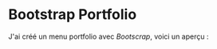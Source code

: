 # Bootstrap Portfolio

J'ai créé un menu portfolio avec *Bootscrap*, voici un aperçu :

<a href="https://zupimages.net/viewer.php?id=20/34/0ni6.png"><img src="https://zupimages.net/up/20/34/0ni6.png" alt="" /></a>

